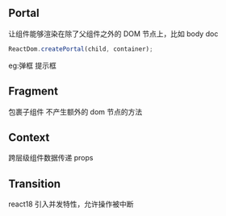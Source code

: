 ## Portal

让组件能够渲染在除了父组件之外的 DOM 节点上，比如 body doc

```js
ReactDom.createPortal(child, container);
```

eg:弹框 提示框

## Fragment

包裹子组件 不产生额外的 dom 节点的方法

## Context

跨层级组件数据传递
props

## Transition

react18 引入并发特性，允许操作被中断
